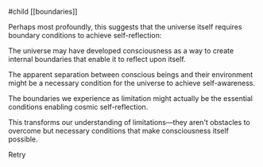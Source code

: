 #child [[boundaries]]

Perhaps most profoundly, this suggests that the universe itself requires boundary conditions to achieve self-reflection:

The universe may have developed consciousness as a way to create internal boundaries that enable it to reflect upon itself.

The apparent separation between conscious beings and their environment might be a necessary condition for the universe to achieve self-awareness.

The boundaries we experience as limitation might actually be the essential conditions enabling cosmic self-reflection.

This transforms our understanding of limitations—they aren't obstacles to overcome but necessary conditions that make consciousness itself possible.

Retry